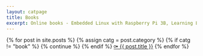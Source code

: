 ```yaml
---
layout: catpage
title: Books
excerpt: Online books - Embedded Linux with Raspberry Pi 3B, Learning Linux Command Line
---
```

<div>
   		{% for post in site.posts %}
			{% assign catg = post.category %}
			{% if catg != "book" %}
				{% continue %}
			{% endif %}
       			<a class="post-link" href="{{ post.url }}">&#9897; {{ post.title }}</a>
   		{% endfor %}
</div>

